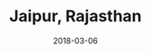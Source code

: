 ---
title: Jaipur, Rajasthan
date: 2018-03-06
countries:
  - India
resources:
  - src: feature.jpg
    params: 
      weight: 0
  - src: DSCF3365.jpg
    params: 
      weight: 1
  - src: DSCF3376.jpg
    params: 
      weight: 2
  - src: DSCF3377.jpg
    params: 
      weight: 3
  - src: DSCF3397.jpg
    params: 
      weight: 4
  - src: DSCF3439.jpg
    params: 
      weight: 5
  - src: DSCF3461.jpg
    params: 
      weight: 6
  - src: DSCF3481.jpg
    params: 
      weight: 7
  - src: DSCF3516.jpg
    params: 
      weight: 8
---